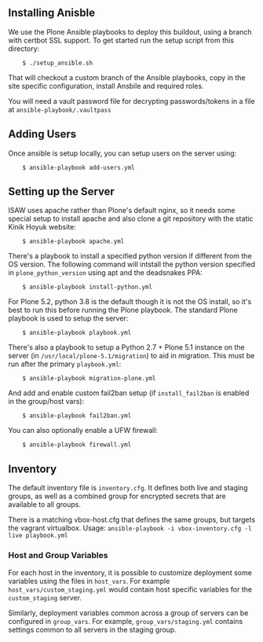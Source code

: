 Installing Anisble
------------------

We use the Plone Ansible playbooks to deploy this buildout, using a branch with
certbot SSL support. To get started run the setup script from this directory:

```
    $ ./setup_ansible.sh
```

That will checkout a custom branch of the Ansible playbooks, copy in the site
specific configuration, install Ansbile and required roles.

You will need a vault password file for decrypting passwords/tokens in a file at
`ansible-playbook/.vaultpass`

Adding Users
------------

Once ansible is setup locally, you can setup users on the server using:

```
    $ ansible-playbook add-users.yml
```

Setting up the Server
---------------------

ISAW uses apache rather than Plone's default nginx, so it needs some special setup to install apache and also clone a git repository with the static Kinik Hoyuk website:

```
    $ ansible-playbook apache.yml
```

There's a playbook to install a specified python version if different from
the OS version. The following command will intstall the python version specified
in `plone_python_version` using apt and the deadsnakes PPA:

```
    $ ansible-playbook install-python.yml
```

For Plone 5.2, python 3.8 is the default though it is not the OS install, so it's best to run this before running the Plone playbook. The standard Plone playbook is used to setup the server:

```
    $ ansible-playbook playbook.yml
```

There's also a playbook to setup a Python 2.7 + Plone 5.1 instance on the server
(in `/usr/local/plone-5.1/migration`) to aid in migration. This must be run after
the primary `playbook.yml`:

```
    $ ansible-playbook migration-plone.yml
```

And add and enable custom fail2ban setup (if `install_fail2ban` is enabled in
the group/host vars):
```
    $ ansible-playbook fail2ban.yml
```

You can also optionally enable a UFW firewall:

```
    $ ansible-playbook firewall.yml

```

## Inventory

The default inventory file is `inventory.cfg`.
It defines both live and staging groups, as well as a combined group for encrypted secrets that are available to all groups.

There is a matching vbox-host.cfg that defines the same groups, but targets the vagrant virtualbox.
Usage: `ansible-playbook -i vbox-inventory.cfg -l live playbook.yml`

### Host and Group Variables

For each host in the inventory, it is possible to customize deployment some
variables using the files in `host_vars`. For example
`host_vars/custom_staging.yml` would contain host specific variables for the `custom_staging` server.

Similarly, deployment variables common across a group of servers can be
configured in `group_vars`. For example, `group_vars/staging.yml`
contains settings common to all servers in the staging group.

